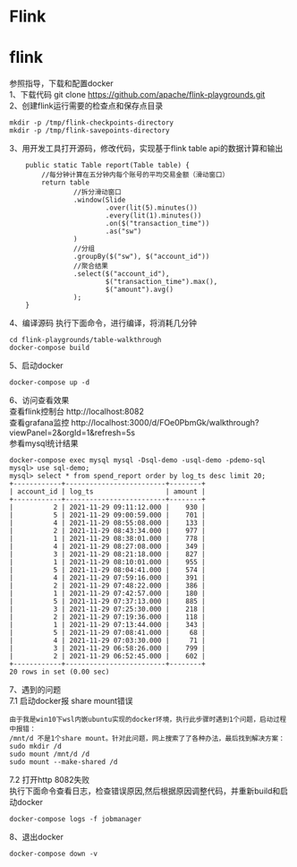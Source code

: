 # Flink

# flink

参照指导，下载和配置docker  
1、下载代码
git clone https://github.com/apache/flink-playgrounds.git  
2、创建flink运行需要的检查点和保存点目录
```
mkdir -p /tmp/flink-checkpoints-directory
mkdir -p /tmp/flink-savepoints-directory
```
3、用开发工具打开源码，修改代码，实现基于flink table api的数据计算和输出
```
    public static Table report(Table table) {
        //每分钟计算在五分钟内每个账号的平均交易金额（滑动窗口）
        return table
                //拆分滑动窗口
                .window(Slide
                        .over(lit(5).minutes())
                        .every(lit(1).minutes())
                        .on($("transaction_time"))
                        .as("sw")
                )
                //分组
                .groupBy($("sw"), $("account_id"))
                //聚合结果
                .select($("account_id"),
                        $("transaction_time").max(),
                        $("amount").avg()
                );
    }

```

4、编译源码
执行下面命令，进行编译，将消耗几分钟
```
cd flink-playgrounds/table-walkthrough
docker-compose build
```  
5、启动docker  
```
docker-compose up -d
```

6、访问查看效果  
查看flink控制台 
http://localhost:8082  
查看grafana监控 
http://localhost:3000/d/FOe0PbmGk/walkthrough?viewPanel=2&orgId=1&refresh=5s  
参看mysql统计结果
```
docker-compose exec mysql mysql -Dsql-demo -usql-demo -pdemo-sql
mysql> use sql-demo;
mysql> select * from spend_report order by log_ts desc limit 20;
+------------+-------------------------+--------+
| account_id | log_ts                  | amount |
+------------+-------------------------+--------+
|          2 | 2021-11-29 09:11:12.000 |    930 |
|          5 | 2021-11-29 09:00:59.000 |    701 |
|          4 | 2021-11-29 08:55:08.000 |    133 |
|          2 | 2021-11-29 08:43:34.000 |    977 |
|          1 | 2021-11-29 08:38:01.000 |    778 |
|          4 | 2021-11-29 08:27:08.000 |    349 |
|          3 | 2021-11-29 08:21:18.000 |    827 |
|          1 | 2021-11-29 08:10:01.000 |    955 |
|          5 | 2021-11-29 08:04:41.000 |    574 |
|          4 | 2021-11-29 07:59:16.000 |    391 |
|          2 | 2021-11-29 07:48:22.000 |    386 |
|          1 | 2021-11-29 07:42:57.000 |    180 |
|          5 | 2021-11-29 07:37:13.000 |    885 |
|          3 | 2021-11-29 07:25:30.000 |    218 |
|          2 | 2021-11-29 07:19:36.000 |    118 |
|          1 | 2021-11-29 07:13:44.000 |    343 |
|          5 | 2021-11-29 07:08:41.000 |     68 |
|          4 | 2021-11-29 07:03:30.000 |     71 |
|          3 | 2021-11-29 06:58:26.000 |    799 |
|          2 | 2021-11-29 06:52:45.000 |    602 |
+------------+-------------------------+--------+
20 rows in set (0.00 sec)
```
7、遇到的问题  
7.1 启动docker报 share mount错误  
```
由于我是win10下wsl内嵌ubuntu实现的docker环境，执行此步骤时遇到1个问题，启动过程中报错：
/mnt/d 不是1个share mount。针对此问题，网上搜索了了各种办法，最后找到解决方案：
sudo mkdir /d
sudo mount /mnt/d /d
sudo mount --make-shared /d
```

7.2 打开http 8082失败  
执行下面命令查看日志，检查错误原因,然后根据原因调整代码，并重新build和启动docker
```
docker-compose logs -f jobmanager
```
8、退出docker
```
docker-compose down -v
```

